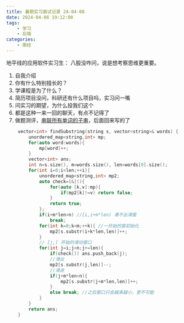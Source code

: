 ```yaml
---
title: 暑期实习面试记录 24-04-08
date: 2024-04-08 19:12:00
tags:
    - 学习
    - 后端
categories:
    - 面经
---
```


地平线的应用软件实习生：
八股没咋问，说是想考察思维更重要。
1. 自我介绍
2. 你有什么特别擅长的？
3. 学课程是为了什么？
4. 简历项目没问，科研还有什么项目吗，实习问一嘴
5. 问实习的期望，为什么投我们这个
6. 都是这种一来一回的聊天，有点不记得了
7. 做题测评，[串联所有单词的子串](https://leetcode.cn/problems/substring-with-concatenation-of-all-words/description/)，后面回来写的了
   ```cpp
    vector<int> findSubstring(string s, vector<string>& words) {
        unordered_map<string,int> mp;
        for(auto word:words){
            mp[word]++;
        }
        vector<int> ans;
        int n=s.size(), m=words.size(), len=words[0].size();
        for(int i=0;i<len;++i){
            unordered_map<string,int> mp2;
            auto check=[&](){
                for(auto [k,v]:mp){
                    if(mp2[k]!=v) return false;
                }
                return true;
            };
            if(i+m*len>n) //[i,i+m*len) 凑不出滑窗
                break; 
            for(int k=0;k<m;++k){ //一开始的窗初始化
                mp2[s.substr(i+k*len,len)]++;
            }
            // [j,] 开始的滑动窗口
            for(int j=i;j<n;j+=len){
                if(check()) ans.push_back(j);
                //滑出
                mp2[s.substr(j,len)]--;
                //滑进
                if(j+m*len<n){
                    mp2[s.substr(j+m*len,len)]++;
                }
                else break; //之后窗口只会越来越小，更不可能
            }
        }
        return ans;
    }
   ```